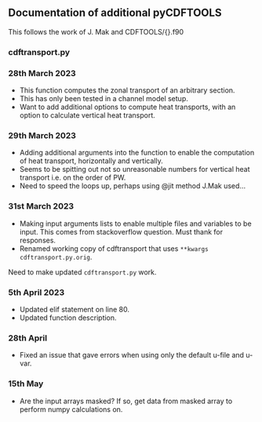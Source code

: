 ## Documentation of additional pyCDFTOOLS
This follows the work of J. Mak and CDFTOOLS/{}.f90

### cdftransport.py
### 28th March 2023
- This function computes the zonal transport of an arbitrary section.
- This has only been tested in a channel model setup.
- Want to add additional options to compute heat transports, with an option to calculate vertical heat transport.

### 29th March 2023
- Adding additional arguments into the function to enable the computation of heat transport, horizontally and vertically.
- Seems to be spitting out not so unreasonable numbers for vertical heat transport i.e. on the order of PW.
- Need to speed the loops up, perhaps using @jit method J.Mak used...

### 31st March 2023
- Making input arguments lists to enable multiple files and variables to be input. This comes from stackoverflow question. Must thank for responses.
- Renamed working copy of cdftransport that uses `**kwargs` `cdftransport.py.orig`.

Need to make updated `cdftransport.py` work.

### 5th April 2023
- Updated elif statement on line 80.
- Updated function description.


### 28th April
- Fixed an issue that gave errors when using only the default u-file and u-var.


### 15th May
- Are the input arrays masked? If so, get data from masked array to perform numpy calculations on.
